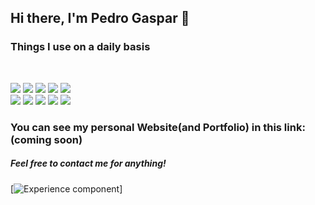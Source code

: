 ## Hi there, I'm Pedro Gaspar 👋


### Things I use on a daily basis
<br />

<img src="https://img.shields.io/badge/JavaScript-323330?style=for-the-badge&logo=javascript&logoColor=F7DF1E" />  <img src="https://img.shields.io/badge/React_Native-20232A?style=for-the-badge&logo=react&logoColor=61DAFB" />  <img src="https://img.shields.io/badge/React-20232A?style=for-the-badge&logo=react&logoColor=61DAFB" />  <img src="https://img.shields.io/badge/ThreeJs-black?style=for-the-badge&logo=three.js&logoColor=white" />  <img src="https://img.shields.io/badge/TypeScript-007ACC?style=for-the-badge&logo=typescript&logoColor=white" />
<br />
<img src="https://img.shields.io/badge/HTML5-E34F26?style=for-the-badge&logo=html5&logoColor=white" />  <img src="https://img.shields.io/badge/CSS3-1572B6?style=for-the-badge&logo=css3&logoColor=white" />  <img src="https://img.shields.io/badge/Sass-CC6699?style=for-the-badge&logo=sass&logoColor=white" />  <img src="https://img.shields.io/badge/Tailwind_CSS-38B2AC?style=for-the-badge&logo=tailwind-css&logoColor=white" />  <img src="https://img.shields.io/badge/Apollo%20GraphQL-311C87?&style=for-the-badge&logo=Apollo%20GraphQL&logoColor=white" />


### You can see my personal Website(and Portfolio) in this link: (coming soon)

##### Feel free to contact me for anything!

[![Experience component](https://readme-components.vercel.app/api?component=experience&company=freshworks)]
